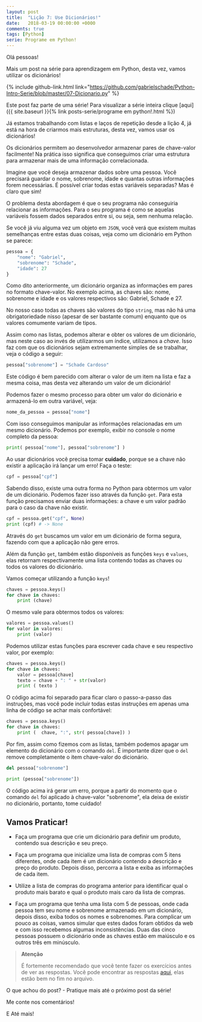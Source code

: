 ```yaml
---
layout: post
title:  "Lição 7: Use Dicionários!"
date:   2018-03-19 00:00:00 +0000
comments: true
tags: [Python]
serie: Programe em Python!
---
```


Olá pessoas!

Mais um post na série para aprendizagem em Python, desta vez, vamos utilizar os dicionários!

<!--more-->

{% include github-link.html link="https://github.com/gabrielschade/Python-Intro-Serie/blob/master/07-Dicionario.py" %} 

Este post faz parte de uma série! Para visualizar a série inteira clique [aqui]({{ site.baseurl }}{% link posts-serie/programe em python!.html %})

Já estamos trabalhando com listas e laços de repetição desde a lição 4, já está na hora de criarmos mais estruturas, desta vez, vamos usar os dicionários!

Os dicionários permitem ao desenvolvedor armazenar pares de chave-valor facilmente! Na prática isso significa que conseguimos criar uma estrutura para armazenar mais de uma informação correlacionada.

Imagine que você deseja armazenar dados sobre uma pessoa. Você precisará guardar o nome, sobrenome, idade e quantas outras informações forem necessárias. É possível criar todas estas variáveis separadas? Mas é claro que sim!

O problema desta abordagem é que o seu programa não conseguiria relacionar as informações. Para o seu programa é como se aquelas variáveis fossem dados separados entre si, ou seja, sem nenhuma relação.

Se você já viu alguma vez um objeto em `JSON`, você verá que existem muitas semelhanças entre estas duas coisas, veja como um dicionário em Python se parece:

```python
pessoa = {
    "nome": "Gabriel",
    "sobrenome": "Schade",
    "idade": 27
}
```

Como dito anteriormente, um dicionário organiza as informações em pares no formato chave-valor. No exemplo acima, as chaves são: nome, sobrenome e idade e os valores respectivos são: Gabriel, Schade e 27.

No nosso caso todas as chaves são valores do tipo `string`, mas não há uma obrigatoriedade nisso (apesar de ser bastante comum) enquanto que os valores comumente variam de tipos.

Assim como nas listas, podemos alterar e obter os valores de um dicionário, mas neste caso ao invés de utilizarmos um índice, utilizamos a *chave*. Isso faz com que os dicionários sejam extremamente simples de se trabalhar, veja o código a seguir:

```python
pessoa["sobrenome"] = "Schade Cardoso"
```

Este código é bem parecido com alterar o valor de um item na lista e faz a mesma coisa, mas desta vez alterando um valor de um dicionário!

Podemos fazer o mesmo processo para obter um valor do dicionário e armazená-lo em outra variável, veja:

```python
nome_da_pessoa = pessoa["nome"]
```

Com isso conseguimos manipular as informações relacionadas em um mesmo dicionário. Podemos por exemplo, exibir no console o nome completo da pessoa:

```python
print( pessoa["nome"], pessoa["sobrenome"] )
``` 

Ao usar dicionários você precisa tomar **cuidado**, porque se a chave não existir a aplicação irá lançar um erro! Faça o teste:

```python
cpf = pessoa["cpf"]
```

Sabendo disso, existe uma outra forma no Python para obtermos um valor de um dicionário. Podemos fazer isso através da função `get`. Para esta função precisamos enviar duas informações: a chave e um valor padrão para o caso da chave não existir.

```python
cpf = pessoa.get("cpf", None)
print (cpf) # -> None
``` 

Através do `get` buscamos um valor em um dicionário de forma segura, fazendo com que a aplicação não gere erros.

Além da função `get`, também estão disponíveis as funções `keys` e `values`, elas retornam respectivamente uma lista contendo todas as chaves ou todos os valores do dicionário.

Vamos começar utilizando a função `keys`!

```python
chaves = pessoa.keys()
for chave in chaves:
    print (chave)
```
O mesmo vale para obtermos todos os valores:

```python
valores = pessoa.values()
for valor in valores:
    print (valor)
```

Podemos utilizar estas funções para escrever cada chave e seu respectivo valor, por exemplo:

```python
chaves = pessoa.keys()
for chave in chaves:
    valor = pessoa[chave]
    texto = chave + ": " + str(valor)
    print ( texto )
```
O código acima foi separado para ficar claro o passo-a-passo das instruções, mas você pode incluir todas estas instruções em apenas uma linha de código se achar mais confortável:

```python
chaves = pessoa.keys()
for chave in chaves:
    print (  chave, ":", str( pessoa[chave]) )
```

Por fim, assim como fizemos com as listas, também podemos apagar um elemento do dicionário com o comando `del`. É importante dizer que o `del` remove completamente o item chave-valor do dicionário.

```python
del pessoa["sobrenome"]

print (pessoa["sobrenome"])
```
O código acima irá gerar um erro, porque a partir do momento que o comando `del` foi aplicado à chave-valor "sobrenome", ela deixa de existir no dicionário, portanto, tome cuidado!

## Vamos Praticar!

* Faça um programa que crie um dicionário para definir um produto, contendo sua descrição e seu preço.

* Faça um programa que inicialize uma lista de compras com 5 itens diferentes, onde cada item é um dicionário contendo a descrição e preço do produto. Depois disso, percorra a lista e exiba as informações de cada item.

* Utilize a lista de compras do programa anterior para identificar qual o produto mais barato e qual o produto mais caro da lista de compras.

* Faça um programa que tenha uma lista com 5 de pessoas, onde cada pessoa tem seu nome e sobrenome armazenado em um dicionário, depois disso, exiba todos os nomes e sobrenomes. Para complicar um pouco as coisas, vamos simular que estes dados foram obtidos da web e com isso recebemos algumas inconsistências. Duas das cinco pessoas possuem o dicionário onde as chaves estão em maiúsculo e os outros três em minúsculo.

> **Atenção**
> 
> É fortemente recomendado que você tente fazer os exercícios antes de ver as respostas.
> Você pode encontrar as respostas [aqui](https://github.com/gabrielschade/Python-Intro-Serie/blob/master/07-Dicionario.py), elas estão bem no fim no arquivo.

O que achou do post? - Pratique mais até o próximo post da série!

Me conte nos comentários!

E Até mais!